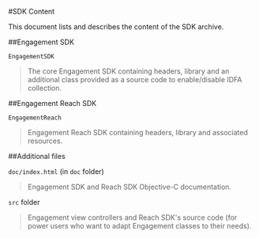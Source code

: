 <properties
	pageTitle="Azure Mobile Engagement iOS SDK Content"
	description="Latest updates and procedures for iOS SDK for Azure Mobile Engagement"
	services="mobile-engagement"
	documentationCenter="mobile"
	authors="MehrdadMzfr"
	manager="dwrede"
	editor="" />

<tags
	ms.service="mobile-engagement"
	ms.workload="mobile"
	ms.tgt_pltfrm="mobile-ios"
	ms.devlang="objective-c"
	ms.topic="article"
	ms.date="08/19/2016"
	ms.author="piyushjo" />

#SDK Content

This document lists and describes the content of the SDK archive.

##Engagement SDK

`EngagementSDK`

> The core Engagement SDK containing headers, library and an additional class provided as a source code to enable/disable IDFA collection.

##Engagement Reach SDK

`EngagementReach`

> Engagement Reach SDK containing headers, library and associated resources.

##Additional files

`doc/index.html` (in `doc` folder)

> Engagement SDK and Reach SDK Objective-C documentation.

`src` folder

> Engagement view controllers and Reach SDK's source code (for power users who want to adapt Engagement classes to their needs).
